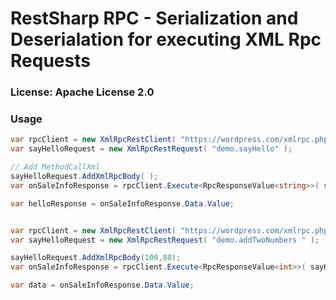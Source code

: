 # RestSharp RPC - Serialization and Deserialation for executing XML Rpc Requests

### License: Apache License 2.0

### Usage

```csharp
var rpcClient = new XmlRpcRestClient( "https://wordpress.com/xmlrpc.php" );
var sayHelloRequest = new XmlRpcRestRequest( "demo.sayHello" );

// Add MethodCallXml
sayHelloRequest.AddXmlRpcBody( );
var onSaleInfoResponse = rpcClient.Execute<RpcResponseValue<string>>( sayHelloRequest );

var helloResponse = onSaleInfoResponse.Data.Value;


var rpcClient = new XmlRpcRestClient( "https://wordpress.com/xmlrpc.php" );
var sayHelloRequest = new XmlRpcRestRequest( "demo.addTwoNumbers " );

sayHelloRequest.AddXmlRpcBody(100,88);
var onSaleInfoResponse = rpcClient.Execute<RpcResponseValue<int>>( sayHelloRequest );

var data = onSaleInfoResponse.Data.Value;

```